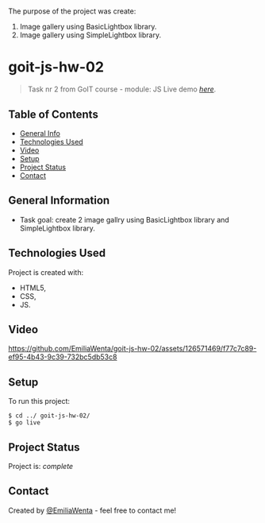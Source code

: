 #

The purpose of the project was create: 
1. Image gallery using BasicLightbox library.
2. Image gallery using SimpleLightbox library.



# goit-js-hw-02

> Task nr 2 from GoIT course - module: JS Live demo
> [_here_](https://emiliawenta.github.io/goit-js-hw-02/).

## Table of Contents

- [General Info](#general-information)
- [Technologies Used](#technologies-used)
- [Video](#video)
- [Setup](#setup)
- [Project Status](#project-status)
- [Contact](#contact)
<!-- * [License](#license) -->

## General Information

- Task goal: create 2 image gallry using BasicLightbox library and SimpleLightbox library.

## Technologies Used

Project is created with:
- HTML5,
- CSS,
- JS.

## Video

https://github.com/EmiliaWenta/goit-js-hw-02/assets/126571469/f77c7c89-ef95-4b43-9c39-732bc5db53c8

## Setup

To run this project:

```
$ cd ../ goit-js-hw-02/
$ go live
```

## Project Status

Project is: _complete_

## Contact
Created by [@EmiliaWenta](https://github.com/EmiliaWenta) - feel free to contact me!

